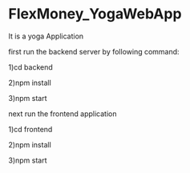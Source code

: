 # FlexMoney_YogaWebApp
It is a yoga Application 

first run the backend server by following command:

1)cd backend

2)npm install

3)npm start

next run the frontend application

1)cd frontend

2)npm install

3)npm start
